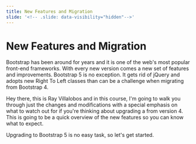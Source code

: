 ```yaml
---
title: New Features and Migration
slide: '<!-- .slide: data-visibility="hidden"-->'
---
```


<!-- .slide: data-state="layout-title" class="bg-dark"-->

# New Features and Migration

> >

Bootstrap has been around for years and it is one of the web's most popular front-end frameworks. With every new version comes a new set of features and improvements. Bootstrap 5 is no exception. It gets rid of jQuery and adopts new Right To Left classes than can be a challenge when migrating from Bootstrap 4.

Hey there, this is Ray Villalobos and in this course, I'm going to walk you through just the changes and modifications with a special emphasis on what to watch out for if you're thinking about upgrading a from version 4. This is going to be a quick overview of the new features so you can know what to expect.

Upgrading to Bootstrap 5 is no easy task, so let's get started.
